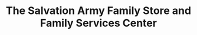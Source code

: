 ---
title: "The Salvation Army Family Store and Family Services Center"
url: /hannibal/the-salvation-army-family-store-and-family-services-center/
shop: variety store
---